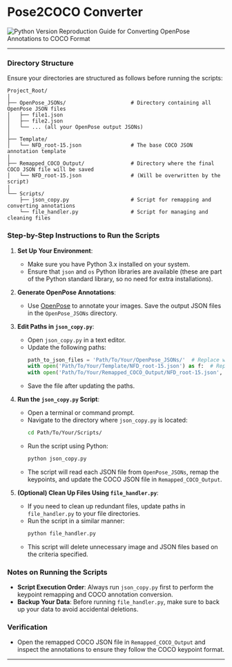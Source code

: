 # Pose2COCO Converter

![Python Version](https://img.shields.io/badge/python-3.8+-blue.svg)
Reproduction Guide for Converting OpenPose Annotations to COCO Format

---

### Directory Structure
Ensure your directories are structured as follows before running the scripts:

```
Project_Root/
│
├── OpenPose_JSONs/                     # Directory containing all OpenPose JSON files
│   ├── file1.json
│   ├── file2.json
│   └── ... (all your OpenPose output JSONs)
│
├── Template/
│   └── NFD_root-15.json                # The base COCO JSON annotation template
│
├── Remapped_COCO_Output/               # Directory where the final COCO JSON file will be saved
│   └── NFD_root-15.json                # (Will be overwritten by the script)
│
└── Scripts/
    ├── json_copy.py                    # Script for remapping and converting annotations
    └── file_handler.py                 # Script for managing and cleaning files
```

### Step-by-Step Instructions to Run the Scripts

1. **Set Up Your Environment**:
   - Make sure you have Python 3.x installed on your system.
   - Ensure that `json` and `os` Python libraries are available (these are part of the Python standard library, so no need for extra installations).

2. **Generate OpenPose Annotations**:
   - Use [OpenPose](https://github.com/CMU-Perceptual-Computing-Lab/openpose) to annotate your images. Save the output JSON files in the `OpenPose_JSONs` directory.

3. **Edit Paths in `json_copy.py`**:
   - Open `json_copy.py` in a text editor.
   - Update the following paths:
     ```python
     path_to_json_files = 'Path/To/Your/OpenPose_JSONs/'  # Replace with the path to your OpenPose JSONs
     with open('Path/To/Your/Template/NFD_root-15.json') as f:  # Replace with the path to your COCO template
     with open('Path/To/Your/Remapped_COCO_Output/NFD_root-15.json', 'w') as f:  # Replace with output path
     ```
   - Save the file after updating the paths.

4. **Run the `json_copy.py` Script**:
   - Open a terminal or command prompt.
   - Navigate to the directory where `json_copy.py` is located:
     ```bash
     cd Path/To/Your/Scripts/
     ```
   - Run the script using Python:
     ```bash
     python json_copy.py
     ```
   - The script will read each JSON file from `OpenPose_JSONs`, remap the keypoints, and update the COCO JSON file in `Remapped_COCO_Output`.

5. **(Optional) Clean Up Files Using `file_handler.py`**:
   - If you need to clean up redundant files, update paths in `file_handler.py` to your file directories.
   - Run the script in a similar manner:
     ```bash
     python file_handler.py
     ```
   - This script will delete unnecessary image and JSON files based on the criteria specified.

### Notes on Running the Scripts
- **Script Execution Order**: Always run `json_copy.py` first to perform the keypoint remapping and COCO annotation conversion.
- **Backup Your Data**: Before running `file_handler.py`, make sure to back up your data to avoid accidental deletions.

### Verification
- Open the remapped COCO JSON file in `Remapped_COCO_Output` and inspect the annotations to ensure they follow the COCO keypoint format.

---
